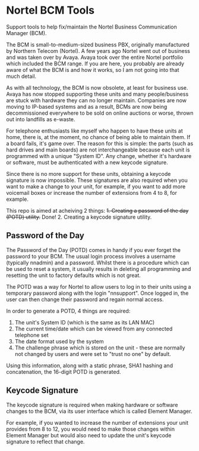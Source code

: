 # Nortel BCM Tools
Support tools to help fix/maintain the Nortel Business Communication Manager (BCM).

The BCM is small-to-medium-sized business PBX, originally manufactured by Northern Telecom (Nortel).  A few years ago Nortel went out of business and was taken over by Avaya.  Avaya took over the entire Nortel portfolio which included the BCM range.  If you are here, you probably are already aware of what the BCM is and how it works, so I am not going into that much detail.

As with all technology, the BCM is now obsolete, at least for business use.   Avaya has now stopped supporting these units and many people/business are stuck with hardware they can no longer maintain.  Companies are now moving to IP-based systems and as a result, BCMs are now being decommissioned everywhere to be sold on online auctions or worse, thrown out into landfills as e-waste.  

For telephone enthusiasts like myself who happen to have these units at home, there is, at the moment, no chance of being able to maintain them.  If a board fails, it's game over.   The reason for this is simple:  the parts (such as hard drives and main boards) are not interchangeable because each unit is programmed with a unique "System ID".  Any change, whether it's hardware or software, must be authenticated with a new keycode signature.  

Since there is no more support for these units, obtaining a keycode signature is now impossible.  These signatures are also required when you want to make a change to your unit, for example, if you want to add more voicemail boxes or increase the number of extensions from 4 to 8, for example.

This repo is aimed at acheiving 2 things: 
~~1. Creating a password of the day (POTD) utility.~~ Done!
2. Creating a keycode signature utility.  

## Password of the Day
The Password of the Day (POTD) comes in handy if you ever forget the password to your BCM.  The usual login process involves a username (typically nnadmin) and a password.  Whilst there is a procedure which can be used to reset a system, it usually results in deleting all programming and resetting the unit to factory defaults which is not great.

The POTD was a way for Nortel to allow users to log in to their units using a temporary password along with the login "nnsupport".  Once logged in, the user can then change their password and regain normal access.

In order to generate a POTD, 4 things are required:
1. The unit's System ID (which is the same as its LAN MAC)
2. The current time/date which can be viewed from any connected telephone set
3. The date format used by the system
4. The challenge phrase which is stored on the unit - these are normally not changed by users and were set to "trust no one" by default.

Using this information, along with a static phrase, SHA1 hashing and concatenation, the 16-digit POTD is generated.



## Keycode Signature
The keycode signature is required when making hardware or software changes to the BCM, via its user interface which is called Element Manager.  

For example, if you wanted to increase the number of extensions your unit provides from 8 to 12, you would need to make those changes within Element Manager but would also need to update the unit's keycode signature to reflect that change. 
